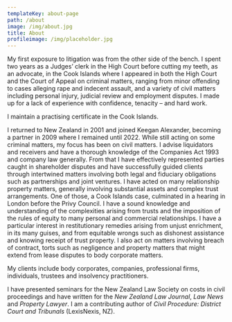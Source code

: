 ```yaml
---
templateKey: about-page
path: /about
image: /img/about.jpg
title: About
profileimage: /img/placeholder.jpg
---
```

My first exposure to litigation was from the other side of the bench. I spent two years as a Judges’ clerk in the High Court before cutting my teeth, as an advocate, in the Cook Islands where I appeared in both the High Court and the Court of Appeal on criminal matters, ranging from minor offending to cases alleging rape and indecent assault, and a variety of civil matters including personal injury, judicial review and employment disputes. I made up for a lack of experience with confidence, tenacity – and hard work.

I maintain a practising certificate in the Cook Islands.

I returned to New Zealand in 2001 and joined Keegan Alexander, becoming a partner in 2009 where I remained until 2022. While still acting on some criminal matters, my focus has been on civil matters. I advise liquidators and receivers and have a thorough knowledge of the Companies Act 1993 and company law generally. From that I have effectively represented parties caught in shareholder disputes and have successfully guided clients through intertwined matters involving both legal and fiduciary obligations such as partnerships and joint ventures. I have acted on many relationship property matters, generally involving substantial assets and complex trust arrangements. One of those, a Cook Islands case, culminated in a hearing in London before the Privy Council. I have a sound knowledge and understanding of the complexities arising from trusts and the imposition of the rules of equity to many personal and commercial relationships. I have a particular interest in restitutionary remedies arising from unjust enrichment, in its many guises, and from equitable wrongs such as dishonest assistance and knowing receipt of trust property. I also act on matters involving breach of contract, torts such as negligence and property matters that might extend from lease disputes to body corporate matters.

My clients include body corporates, companies, professional firms, individuals, trustees and insolvency practitioners.

I have presented seminars for the New Zealand Law Society on costs in civil proceedings and have written for the *New Zealand Law Journal*, *Law News* and *Property Lawyer*. I am a contributing author of *Civil Procedure: District Court and Tribunals* (LexisNexis, NZ).